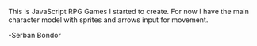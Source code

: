 This is JavaScript RPG Games I started to create.
For now I have the main character model with sprites and arrows input for movement.

-Serban Bondor
